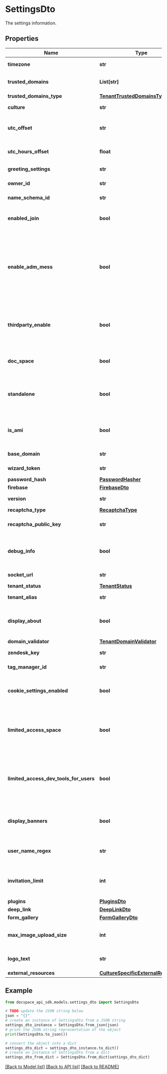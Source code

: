 # SettingsDto
The settings information.

## Properties

Name | Type | Description | Notes
------------ | ------------- | ------------- | -------------
**timezone** | **str** | The time zone. | [optional] 
**trusted_domains** | **List[str]** | The list of the trusted domains. | [optional] 
**trusted_domains_type** | [**TenantTrustedDomainsType**](TenantTrustedDomainsType.md) |  | [optional] 
**culture** | **str** | The language. | 
**utc_offset** | **str** | The UTC offset in the TimeSpan format. | [optional] 
**utc_hours_offset** | **float** | The UTC offset in hours. | [optional] 
**greeting_settings** | **str** | The greeting settings. | [optional] 
**owner_id** | **str** | The owner ID. | [optional] 
**name_schema_id** | **str** | The team template ID. | [optional] 
**enabled_join** | **bool** | Specifies if a user can join the portal or not. | [optional] 
**enable_adm_mess** | **bool** | Specifies if a user can send a message to the administrator when accessing the DocSpace portal or not. | [optional] 
**thirdparty_enable** | **bool** | Specifies if a user can connect third-party providers to the portal or not. | [optional] 
**doc_space** | **bool** | Specifies if this portal is a DocSpace portal or not. | [optional] 
**standalone** | **bool** | Indicates whether the system is running in standalone mode. | [optional] 
**is_ami** | **bool** | Specifies if this portal is the AMI instance or not. | [optional] 
**base_domain** | **str** | The base domain. | 
**wizard_token** | **str** | The wizard token. | [optional] 
**password_hash** | [**PasswordHasher**](PasswordHasher.md) |  | [optional] 
**firebase** | [**FirebaseDto**](FirebaseDto.md) |  | [optional] 
**version** | **str** | The portal version. | [optional] 
**recaptcha_type** | [**RecaptchaType**](RecaptchaType.md) |  | [optional] 
**recaptcha_public_key** | **str** | The ReCAPTCHA public key. | [optional] 
**debug_info** | **bool** | Specifies if the debug information will be sent or not. | [optional] 
**socket_url** | **str** | The socket URL. | [optional] 
**tenant_status** | [**TenantStatus**](TenantStatus.md) |  | [optional] 
**tenant_alias** | **str** | The tenant alias. | [optional] 
**display_about** | **bool** | Specifies whether to display the About portal section. | [optional] 
**domain_validator** | [**TenantDomainValidator**](TenantDomainValidator.md) |  | [optional] 
**zendesk_key** | **str** | The Zendesk key. | [optional] 
**tag_manager_id** | **str** | The tag manager ID. | [optional] 
**cookie_settings_enabled** | **bool** | Specifies whether the cookie settings are enabled. | 
**limited_access_space** | **bool** | Specifies whether the access to the space management is limited or not. | [optional] 
**limited_access_dev_tools_for_users** | **bool** | Specifies whether the access to the Developer Tools is limited for users or not. | [optional] 
**display_banners** | **bool** | Specifies whether to display the promotional banners. | [optional] 
**user_name_regex** | **str** | The user name validation regex. | [optional] 
**invitation_limit** | **int** | The maximum number of invitations to the portal. | [optional] 
**plugins** | [**PluginsDto**](PluginsDto.md) |  | [optional] 
**deep_link** | [**DeepLinkDto**](DeepLinkDto.md) |  | 
**form_gallery** | [**FormGalleryDto**](FormGalleryDto.md) |  | [optional] 
**max_image_upload_size** | **int** | The maximum image upload size. | [optional] 
**logo_text** | **str** | The white label logo text. | [optional] 
**external_resources** | [**CultureSpecificExternalResources**](CultureSpecificExternalResources.md) |  | [optional] 

## Example

```python
from docspace_api_sdk.models.settings_dto import SettingsDto

# TODO update the JSON string below
json = "{}"
# create an instance of SettingsDto from a JSON string
settings_dto_instance = SettingsDto.from_json(json)
# print the JSON string representation of the object
print(SettingsDto.to_json())

# convert the object into a dict
settings_dto_dict = settings_dto_instance.to_dict()
# create an instance of SettingsDto from a dict
settings_dto_from_dict = SettingsDto.from_dict(settings_dto_dict)
```
[[Back to Model list]](../README.md#documentation-for-models) [[Back to API list]](../README.md#documentation-for-api-endpoints) [[Back to README]](../README.md)


